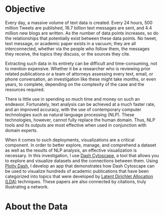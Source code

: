 # Objective

Every day, a massive volume of text data is created. Every 24 hours, 500 million Tweets are published, 18.7 billion text messages are sent, and 4.4 million new blogs are written. As the number of data points increases, so do the relationships that potentially exist between these data points. No tweet, text message, or academic paper exists in a vacuum; they are all interconnected, whether via the people who follow them, the messages they receive, the topics they discuss, or the sources they cite.

Extracting such data in its entirety can be difficult and time-consuming, not to mention expensive. Whether it be a researcher who is reviewing prior related publications or a team of attorneys assessing every text, email, or phone conversation, an investigation like these might take months, or even years, to complete, depending on the complexity of the case and the resources required.

There is little use in spending so much time and money on such an endeavor. Fortunately, text analysis can be achieved at a much faster rate, and an improved accuracy, with the use of contemporary computer technologies such as natural language processing (NLP). These technologies, however, cannot fully replace the human domain. Thus, NLP tools and its outputs are most effective when used in conjunction with domain experts.

When it comes to such deployments, visualizations are a critical component. In order to better explore, manage, and comprehend a dataset as well as the results of NLP analysis, an effective visualization is necessary. In this investigation, I use [Dash Cytoscape](https://github.com/plotly/dash-cytoscape), a tool that allows you to explore and visualize datasets and the connections between them. Using [Plotly Dash](https://plotly.com/dash/), I develop an app that demonstrates how Dash Cytoscape can be used to visualize hundreds of academic publications that have been categorized into topics that were developed by [Latent Dirichlet Allocation (LDA)](https://en.wikipedia.org/wiki/Latent_Dirichlet_allocation) techniques. These papers are also connected by citations, truly illustrating a network.

# About the Data

